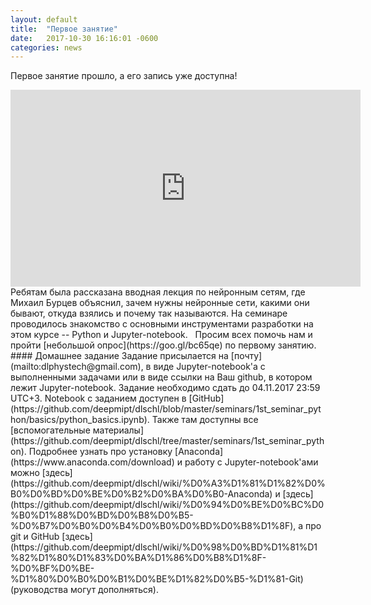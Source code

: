 ```yaml
---
layout: default
title:  "Первое занятие"
date:   2017-10-30 16:16:01 -0600
categories: news
---
```

Первое занятие прошло, а его запись уже доступна!
<center><div class="video-container"><iframe width="560" height="315" src="https://www.youtube.com/embed/23zhVwjrdU8" frameborder="0" allowfullscreen></iframe></div></center>
Ребятам была рассказана вводная лекция по нейронным сетям, где Михаил Бурцев объяснил, зачем нужны нейронные сети, какими они бывают, откуда взялись и почему так называются.  
На семинаре проводилось знакомство с основными инструментами разработки на этом курсе -- Python и Jupyter-notebook.  
Просим всех помочь нам и пройти [небольшой опрос](https://goo.gl/bc65qe) по первому занятию.
#### Домашнее задание
Задание присылается на [почту](mailto:dlphystech@gmail.com), в виде Jupyter-notebook'а с выполненными задачами или в виде ссылки на Ваш github, в котором лежит Jupyter-notebook. Задание необходимо сдать до 04.11.2017 23:59 UTC+3. Notebook с заданием доступен в [GitHub](https://github.com/deepmipt/dlschl/blob/master/seminars/1st_seminar_python/basics/python_basics.ipynb). Также там доступны все [вспомогательные материалы](https://github.com/deepmipt/dlschl/tree/master/seminars/1st_seminar_python).    
Подробнее узнать про установку [Anaconda](https://www.anaconda.com/download) и работу с Jupyter-notebook'ами можно [здесь](https://github.com/deepmipt/dlschl/wiki/%D0%A3%D1%81%D1%82%D0%B0%D0%BD%D0%BE%D0%B2%D0%BA%D0%B0-Anaconda) и [здесь](https://github.com/deepmipt/dlschl/wiki/%D0%94%D0%BE%D0%BC%D0%B0%D1%88%D0%BD%D0%B8%D0%B5-%D0%B7%D0%B0%D0%B4%D0%B0%D0%BD%D0%B8%D1%8F), а про git и GitHub [здесь](https://github.com/deepmipt/dlschl/wiki/%D0%98%D0%BD%D1%81%D1%82%D1%80%D1%83%D0%BA%D1%86%D0%B8%D1%8F-%D0%BF%D0%BE-%D1%80%D0%B0%D0%B1%D0%BE%D1%82%D0%B5-%D1%81-Git) (руководства могут дополняться).
